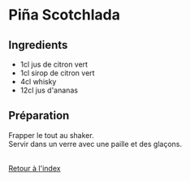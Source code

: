 # Piña Scotchlada

## Ingredients

- 1cl jus de citron vert
- 1cl sirop de citron vert
- 4cl whisky
- 12cl jus d'ananas

## Préparation

Frapper le tout au shaker.\
Servir dans un verre avec une paille et des glaçons.

 \
[Retour à l'index](../index.md)
